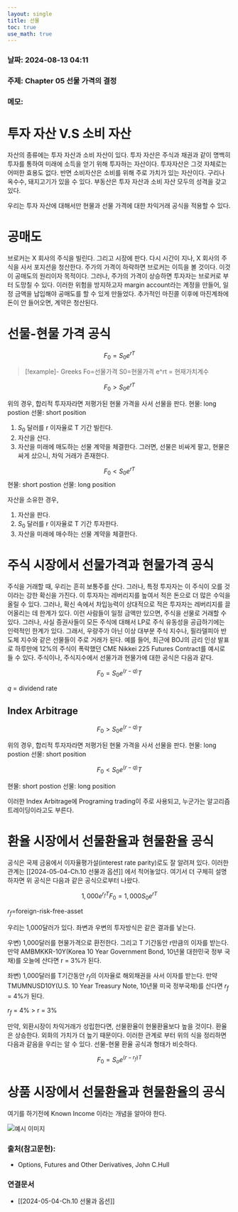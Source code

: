```yaml
---
layout: single
title: 선물
toc: true
use_math: true
---
```

### 날짜: 2024-08-13 04:11

### 주제: Chapter 05 선물 가격의 결정

### 메모: 

# 투자 자산 V.S 소비 자산

자산의 종류에는 투자 자산과 소비 자산이 있다. 투자 자산은 주식과 채권과 같이 명백히 투자를 통하여 미래에 소득을 얻기 위해 투자하는 자산이다. 투자자산은 그것 자체로는 어떠한 효용도 없다. 반면 소비자산은 소비를 위해 주로 가치가 있는 자산이다. 구리나 옥수수, 돼지고기가 있을 수 있다. 부동산은 투자 자산과 소비 자산 모두의 성격을 갖고 있다.

우리는 투자 자산에 대해서만 현물과 선물 가격에 대한 차익거래 공식을 적용할 수 있다.

# 공매도

브로커는 X 회사의 주식을 빌린다. 그리고 시장에 판다. 다시 시간이 지나, X 회사의 주식을 사서 포지션을 청산한다. 주가의 가격이 하락하면 브로커는 이득을 볼 것이다. 이것이 공매도의 원리이자 목적이다. 그러나, 주가의 가격이 상승하면 투자자는 브로커로 부터 도망칠 수 있다. 이러한 위험을 방지하고자 margin account라는 계정을 만들어, 일정 금액을 납입해야 공매도를 할 수 있게 만들었다. 추가적인 마진콜 이후에 마진계좌에 돈이 안 들어오면, 계약은 청산된다. 

# 선물-현물 가격 공식

$$
F_0=S_0e^{rT}
$$

> [!example]- Greeks
> Fo=선물가격
> S0=현물가격
> e^rt = 현재가치계수

$$
F_0>S_0e^{rT}
$$

위의 경우, 합리적 투자자라면  저평가된 현물 가격을 사서 선물을 판다.
현물: long postion
선물: short position

1. $S_0$ 달러를 r 이자율로 T 기간 빌린다.
2. 자산을 산다.
3. 자산을 미래에 매도하는 선물 계약을 체결한다.
그러면, 선물은 비싸게 팔고, 현물은 싸게 샀으니, 차익 거래가 존재한다.

$$
F_0<S_0e^{rT}
$$
현물: short postion
선물: long position

자산을 소유한 경우,
1. 자산을 판다.
2. $S_0$ 달러를 r 이자율로 T 기간 투자한다.
3. 자산을 미래에 매수하는 선물 계약을 체결한다.

# 주식 시장에서 선물가격과 현물가격 공식

주식을 거래할 때, 우리는 흔히 보통주를 산다. 그러나, 특정 투자자는 이 주식이 오를 것이라는 강한 확신을 가진다. 이 투자자는 레버리지를 높여서 적은 돈으로 더 많은 수익을 올릴 수 있다. 그러나, 확신 속에서 차입능력이 상대적으로 적은 투자자는 레버리지를 끌어올리는 데 한계가 있다. 이런 사람들이 일정 금액만 있으면, 주식을 선물로 거래할 수 있다. 그러나, 사실 증권사들이 모든 주식에 대해서 LP로 주식 유동성을 공급하기에는 인력적인 한계가 있다. 그래서, 우량주가 아닌 이상 대부분 주식 지수나, 필라델피아 반도체 지수와 같은 선물들이 주로 거래가 된다. 예를 들어, 최근에 BOJ의 금리 인상 발표로 하루만에 12%의 주식이 폭락했던 CME Nikkei 225 Futures Contract를 예시로 들 수 있다.
주식이나, 주식지수에서 선물가과 현물가에 대한 공식은 다음과 같다.

$$F_0 = S_0e^{(r-q)}T$$

$q$ = dividend rate

## Index Arbitrage

$$F_0 > S_0e^{(r-q)}T$$

위의 경우, 합리적 투자자라면  저평가된 현물 가격을 사서 선물을 판다.
현물: long postion
선물: short position



$$F_0 < S_0e^{(r-q)}T$$

현물: short postion
선물: long position

이러한 Index Arbitrage에 Programing trading이 주로 사용되고, 누군가는 알고리즘 트레이딩이라고도 부른다.


# 환율 시장에서 선물환율과 현물환율 공식

공식은 국제 금융에서 이자율평가설(interest rate parity)로도 잘 알려져 있다. 이러한 관계는 [[2024-05-04-Ch.10 선물과 옵션]] 에서 적어놓았다. 여기서 더 구체히 설명하자면 위 공식은 다음과 같은 공식으로부터 나왔다.

$$
1,000e^{r_{f}T}F_0=1,000S_0e^{rT}
$$

 $r_{f}$=foreign-risk-free-asset

우리는 1,000달러가 있다. 좌변과 우변의 투자방식은 같은 결과를 낳는다.

우변) 1,000달러를 현물가격으로 환전한다. 그리고 T 기간동안 r만큼의 이자를 받는다. 만약 AMBMKKR-10Y(Korea 10 Year Government Bond, 10년물 대한민국 정부 국채)를 오늘에 산다면 r = 3%가 된다.

좌변) 1,000달러를 T기간동안 $r_f$의 이자율로 해외채권을 사서 이자를 받는다. 만약 TMUMNUSD10Y(U.S. 10 Year Treasury Note, 10년물 미국 정부국채)를 산다면 $r_f$ = 4%가 된다.

$r_{f}$ = 4% > r = 3% 

만약, 외환시장이 차익거래가 성립한다면, 선물환율이 현물환율보다 높을 것이다. 환율은 상승한다. 외화의 가치가 더 높기 때문이다. 이러한 관계로 부터 위의 식을 정리하면 다음과 같음을 우리는 알 수 있다. 선물-현물 환율 공식과 형태가 비슷하다.


$$
F_0=S_oe^{(r-r_f)T}
$$

# 상품 시장에서 선물환율과 현물환율의 공식

여기를 하기전에 Known Income 이라는 개념을 알아야 한다. 


![예시 이미지](/{{site.url}}/images/Fantasy.webp)




### 출처(참고문헌):
- Options, Futures and Other Derivatives, John C.Hull

### 연결문서
- [[2024-05-04-Ch.10 선물과 옵션]]